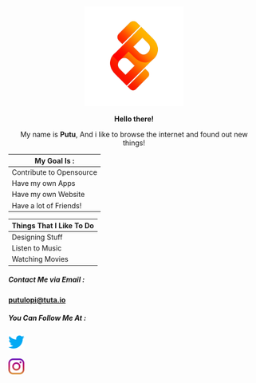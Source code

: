 <p align="center">

<img height=200 width=200 src="https://github.com/putulopi/images/blob/main/logo.png">

</p>

<p align="center"><b>Hello there!</b></p>

<p align="center">
My name is <b>Putu</b>,
And i like to browse the internet
and found out new things!
</p>


|My Goal Is :             |
|-------------------------|
|Contribute to Opensource |
|Have my own Apps         |
|Have my own Website      |
|Have a lot of Friends!   |


|Things That I Like To Do |
|-------------------------|
|Designing Stuff          |
|Listen to Music          |
|Watching Movies          |

##### Contact Me via Email :

<b>putulopi@tuta.io</b>

##### You Can Follow Me At :

<p>
<a href="https://twitter.com/putulopi"> <img alt="Twitter" height=32 width=32 src="https://github.com/putulopi/images/blob/main/twitter.png"></a>
</p>
<p>
<a href="https://instagram.com/putulopi"> <img alt="Instagram" height=32 width=32 src="https://github.com/putulopi/images/blob/main/instagram.png"></a>
</p>
